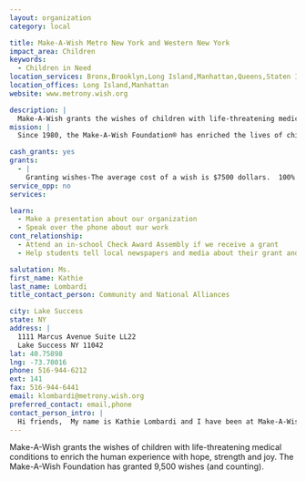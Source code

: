```yaml
---
layout: organization
category: local

title: Make-A-Wish Metro New York and Western New York
impact_area: Children
keywords: 
  - Children in Need
location_services: Bronx,Brooklyn,Long Island,Manhattan,Queens,Staten Island,Outside NYC
location_offices: Long Island,Manhattan
website: www.metrony.wish.org

description: |
  Make-A-Wish grants the wishes of children with life-threatening medical conditions to enrich the human experience with hope, strength and joy.  The Make-A-Wish Foundation has granted 9,500 wishes (and counting).
mission: |
  Since 1980, the Make-A-Wish Foundation® has enriched the lives of children with life-threatening medical conditions through its wish-granting work. The Foundation's mission reflects the life-changing impact that a Make-A-Wish® experience has on children, families, referral sources, donors, sponsors, and entire communities.

cash_grants: yes
grants: 
  - |
    Granting wishes-The average cost of a wish is $7500 dollars.  100% of the grant will be used to make dreams come true for our special kids.
service_opp: no
services: 

learn: 
  - Make a presentation about our organization
  - Speak over the phone about our work
cont_relationship: 
  - Attend an in-school Check Award Assembly if we receive a grant
  - Help students tell local newspapers and media about their grant and/or project with us

salutation: Ms.
first_name: Kathie
last_name: Lombardi
title_contact_person: Community and National Alliances

city: Lake Success
state: NY
address: |
  1111 Marcus Avenue Suite LL22  
  Lake Success NY 11042
lat: 40.75898
lng: -73.70016
phone: 516-944-6212
ext: 141
fax: 516-944-6441
email: klombardi@metrony.wish.org
preferred_contact: email,phone
contact_person_intro: |
  Hi friends,  My name is Kathie Lombardi and I have been at Make-A-Wish for nine years.  When a school or local organization calls our office, I give them information about what Make-A-Wish does, and how they can help.
---
```

Make-A-Wish grants the wishes of children with life-threatening medical conditions to enrich the human experience with hope, strength and joy.  The Make-A-Wish Foundation has granted 9,500 wishes (and counting).
